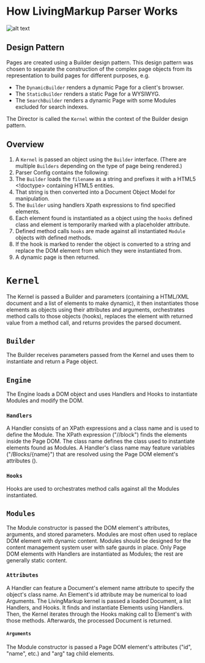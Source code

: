 # How LivingMarkup Parser Works
![alt text](https://github.com/hxtree/LivingMarkup/raw/master/docs/diagrams/Class%20Diagram.png "Class Diagram")

## Design Pattern
Pages are created using a Builder design pattern. This design pattern was chosen to separate the construction of the complex page objects from its representation to build pages for different purposes, e.g.
+ The `DynamicBuilder` renders a dynamic Page for a client's browser.
+ The `StaticBuilder` renders a static Page for a WYSIWYG.
+ The `SearchBuilder` renders a dynamic Page with some Modules excluded for search indexes.

The Director is called the `Kernel` within the context of the Builder design pattern.

## Overview
1. A `Kernel` is passed an object using the `Builder` interface. (There are multiple `Builders` depending on the type of page being rendered.)
2. Parser Config contains the following:
3. The `Builder` loads the `filename` as a string and prefixes it with a HTML5 <!doctype> containing HTML5 entities.
4. That string is then converted into a Document Object Model for manipulation.
5. The `Builder` using handlers Xpath expressions to find specified elements. 
6. Each element found is instantiated as a object using the `hooks` defined class and element is temporarily marked with a placeholder attribute.
7. Defined method calls `hooks` are made against all instantiated `Module` objects with defined methods.
8. If the hook is marked to render the object is converted to a string and replace the DOM element from which they were
instantiated from.
9. A dynamic page is then returned.

# `Kernel`
The Kernel is passed a Builder and parameters (containing a HTML/XML document and a list of elements to make
dynamic), it then instantiates those elements as objects using their attributes and arguments, orchestrates method calls 
to those objects (hooks), replaces the element with returned value from a method call, and returns provides the parsed
document.

## `Builder`
The Builder receives parameters passed from the Kernel and uses them to instantiate and return a Page object.

## `Engine`
The Engine loads a DOM object and uses Handlers and Hooks to instantiate Modules and modify the DOM.

### `Handlers`
A Handler consists of an XPath expressions and a class name and is used to define the Module. 
The XPath expression  ("//block") finds the elements inside the Page DOM. 
The class name defines the class used to instantiate elements found as Modules.
A Handler's class name may feature variables ("/Blocks/{name}") that are resolved using the Page DOM element's 
attributes (<block name="Message"/>). 

### `Hooks`
Hooks are used to orchestrates method calls against all the Modules instantiated.

## `Modules`
The Module constructor is passed the DOM element's attributes, arguments, and stored parameters.
Modules are most often used to replace DOM element with dynamic content.
Modules should be designed for the content management system user with safe gaurds in place.
Only Page DOM elements with Handlers are instantiated as Modules; the rest are generally static content.

### `Attributes`
A Handler can feature a Document's element name attribute to specify the object's class name. 
An Element's id attribute may be numerical to load Arguments.
The LivingMarkup kernel is passed a loaded Document, a list Handlers, and Hooks. 
It finds and instantiate Elements using Handlers. 
Then, the Kernel iterates through the Hooks making call to Element's with those methods. 
Afterwards, the processed Document is returned.

#### `Arguments`
The Module constructor is passed a Page DOM element's attributes ("id", "name", etc.) and "arg" tag child elements.